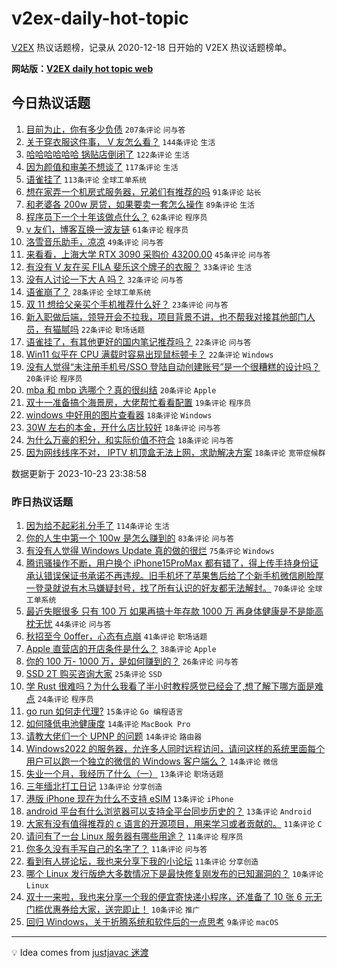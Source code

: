 # v2ex-daily-hot-topic

[V2EX](https://www.v2ex.com/) 热议话题榜，记录从 2020-12-18 日开始的 V2EX 热议话题榜单。

**网站版：[V2EX daily hot topic web](https://boojack.github.io/v2ex-daily-hot-topic-web/)**

## 今日热议话题

<!-- TODAY BEGIN -->

1. [目前为止，你有多少负债](https://www.v2ex.com/t/984353) `207条评论` `问与答`
1. [关于穿衣服这件事， V 友怎么看？](https://www.v2ex.com/t/984376) `144条评论` `生活`
1. [哈哈哈哈哈哈 锅贴店倒闭了](https://www.v2ex.com/t/984465) `122条评论` `生活`
1. [因为颜值和审美不想谈了](https://www.v2ex.com/t/984472) `117条评论` `生活`
1. [语雀挂了](https://www.v2ex.com/t/984524) `113条评论` `全球工单系统`
1. [想在家弄一个机房式服务器，兄弟们有推荐的吗](https://www.v2ex.com/t/984360) `91条评论` `站长`
1. [和老婆各 200w 房贷，如果要卖一套怎么操作](https://www.v2ex.com/t/984430) `89条评论` `生活`
1. [程序员下一个十年该做点什么？](https://www.v2ex.com/t/984447) `62条评论` `程序员`
1. [v 友们，博客互换一波友链](https://www.v2ex.com/t/984410) `61条评论` `程序员`
1. [洛雪音乐助手，凉凉](https://www.v2ex.com/t/984384) `49条评论` `问与答`
1. [来看看，上海大学 RTX 3090 采购价 43200.00](https://www.v2ex.com/t/984414) `45条评论` `问与答`
1. [有没有 V 友在买 FILA 斐乐这个牌子的衣服？](https://www.v2ex.com/t/984564) `33条评论` `生活`
1. [没有人讨论一下大 A 吗？](https://www.v2ex.com/t/984539) `32条评论` `问与答`
1. [语雀崩了？](https://www.v2ex.com/t/984504) `28条评论` `全球工单系统`
1. [双 11 想给父亲买个手机推荐什么好？](https://www.v2ex.com/t/984487) `23条评论` `问与答`
1. [新入职做后端，领导开会不拉我，项目背景不讲，也不帮我对接其他部门人员，有猫腻吗](https://www.v2ex.com/t/984659) `22条评论` `职场话题`
1. [语雀挂了，有其他更好的国内笔记推荐吗？](https://www.v2ex.com/t/984569) `22条评论` `问与答`
1. [Win11 似乎在 CPU 满载时容易出现鼠标顿卡？](https://www.v2ex.com/t/984545) `22条评论` `Windows`
1. [没有人觉得“未注册手机号/SSO 登陆自动创建账号”是一个很糟糕的设计吗？](https://www.v2ex.com/t/984683) `20条评论` `程序员`
1. [mba 和 mbp 选哪个？真的很纠结](https://www.v2ex.com/t/984597) `20条评论` `Apple`
1. [双十一准备搞个海景房，大佬帮忙看看配置](https://www.v2ex.com/t/984427) `19条评论` `程序员`
1. [windows 中好用的图片查看器](https://www.v2ex.com/t/984622) `18条评论` `Windows`
1. [30W 左右的本金，开什么店比较好](https://www.v2ex.com/t/984574) `18条评论` `问与答`
1. [为什么万豪的积分，和实际价值不符合](https://www.v2ex.com/t/984523) `18条评论` `问与答`
1. [因为网线线序不对， IPTV 机顶盒无法上网，求助解决方案](https://www.v2ex.com/t/984450) `18条评论` `宽带症候群`

数据更新于 2023-10-23 23:38:58

<!-- TODAY END -->

### 昨日热议话题

<!-- YESTERDAY BEGIN -->

1. [因为给不起彩礼分手了](https://www.v2ex.com/t/984280) `114条评论` `生活`
1. [你的人生中第一个 100w 是怎么赚到的](https://www.v2ex.com/t/984185) `83条评论` `问与答`
1. [有没有人觉得 Windows Update 真的做的很烂](https://www.v2ex.com/t/984228) `75条评论` `Windows`
1. [腾讯骚操作不断，用户换个 iPhone15ProMax 都有错了，得上传手持身份证承认错误保证书承诺不再违规。旧手机坏了苹果售后给了个新手机微信刷脸厚一登录就说有木马嫌疑封号，找了所有认识的好友都无法解封。](https://www.v2ex.com/t/984265) `70条评论` `全球工单系统`
1. [最近失眠很多 只有 100 万 如果再搞十年存款 1000 万 再身体健康是不是能高枕无忧](https://www.v2ex.com/t/984195) `44条评论` `问与答`
1. [秋招至今 0offer，心态有点崩](https://www.v2ex.com/t/984226) `41条评论` `职场话题`
1. [Apple 直营店的开店条件是什么？](https://www.v2ex.com/t/984222) `38条评论` `Apple`
1. [你的 100 万- 1000 万，是如何赚到的？](https://www.v2ex.com/t/984254) `26条评论` `问与答`
1. [SSD 2T 购买咨询大家](https://www.v2ex.com/t/984247) `25条评论` `SSD`
1. [学 Rust 很难吗？为什么我看了半小时教程感觉已经会了,想了解下哪方面是难点](https://www.v2ex.com/t/984227) `24条评论` `程序员`
1. [go run 如何走代理?](https://www.v2ex.com/t/984190) `15条评论` `Go 编程语言`
1. [如何降低电池健康度](https://www.v2ex.com/t/984289) `14条评论` `MacBook Pro`
1. [请教大佬们一个 UPNP 的问题](https://www.v2ex.com/t/984287) `14条评论` `路由器`
1. [Windows2022 的服务器，允许多人同时远程访问，请问这样的系统里面每个用户可以跑一个独立的微信的 Windows 客户端么？](https://www.v2ex.com/t/984181) `14条评论` `微信`
1. [失业一个月，我经历了什么（一）](https://www.v2ex.com/t/984268) `13条评论` `职场话题`
1. [三年缅北打工日记](https://www.v2ex.com/t/984258) `13条评论` `分享创造`
1. [港版 iPhone 现在为什么不支持 eSIM](https://www.v2ex.com/t/984234) `13条评论` `iPhone`
1. [android 平台有什么浏览器可以支持全平台同步历史的？](https://www.v2ex.com/t/984192) `13条评论` `Android`
1. [大家有没有值得推荐的 c 语言的开源项目，用来学习或者贡献的。](https://www.v2ex.com/t/984327) `11条评论` `C`
1. [请问有了一台 Linux 服务器有哪些用途？](https://www.v2ex.com/t/984305) `11条评论` `程序员`
1. [你多久没有手写自己的名字了？](https://www.v2ex.com/t/984298) `11条评论` `问与答`
1. [看到有人搓论坛，我也来分享下我的小论坛](https://www.v2ex.com/t/984251) `11条评论` `分享创造`
1. [哪个 Linux 发行版绝大多数情况下是最快修复刚发布的已知漏洞的？](https://www.v2ex.com/t/984300) `10条评论` `Linux`
1. [双十一来啦，我也来分享一个我的便宜寄快递小程序，还准备了 10 张 6 元无门槛优惠券给大家，送完即止！](https://www.v2ex.com/t/984202) `10条评论` `推广`
1. [回归 Windows，关于折腾系统和软件后的一点思考](https://www.v2ex.com/t/984338) `9条评论` `macOS`

<!-- YESTERDAY END -->

---

💡 Idea comes from [justjavac 迷渡](https://github.com/justjavac/)
